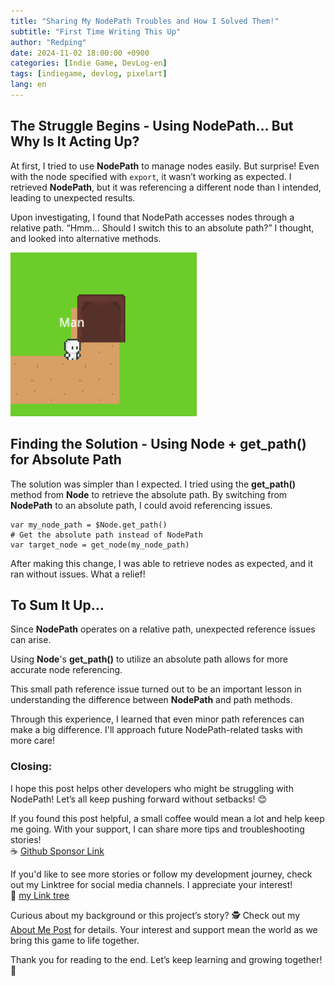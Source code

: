 ```yaml
---
title: "Sharing My NodePath Troubles and How I Solved Them!"
subtitle: "First Time Writing This Up"
author: "Redping"
date: 2024-11-02 18:00:00 +0900
categories: [Indie Game, DevLog-en]
tags: [indiegame, devlog, pixelart]
lang: en
---
```


## The Struggle Begins - Using NodePath… But Why Is It Acting Up?

At first, I tried to use **NodePath** to manage nodes easily. But surprise! Even with the node specified with `export`, it wasn’t working as expected. I retrieved **NodePath**, but it was referencing a different node than I intended, leading to unexpected results.

Upon investigating, I found that NodePath accesses nodes through a relative path. “Hmm… Should I switch this to an absolute path?” I thought, and looked into alternative methods.

![NodePath game Image](/img/nodepath_post.png)

## Finding the Solution - Using Node + get_path() for Absolute Path

The solution was simpler than I expected. I tried using the **get_path()** method from **Node** to retrieve the absolute path. By switching from **NodePath** to an absolute path, I could avoid referencing issues.

```gdscript
var my_node_path = $Node.get_path()
# Get the absolute path instead of NodePath
var target_node = get_node(my_node_path)
```

After making this change, I was able to retrieve nodes as expected, and it ran without issues. What a relief!

## To Sum It Up…

Since **NodePath** operates on a relative path, unexpected reference issues can arise.

Using **Node**'s **get_path()** to utilize an absolute path allows for more accurate node referencing.

This small path reference issue turned out to be an important lesson in understanding the difference between **NodePath** and path methods.

Through this experience, I learned that even minor path references can make a big difference. I'll approach future NodePath-related tasks with more care!

### Closing:

I hope this post helps other developers who might be struggling with NodePath! Let’s all keep pushing forward without setbacks! 😊

If you found this post helpful, a small coffee would mean a lot and help keep me going. With your support, I can share more tips and troubleshooting stories!  
☕ [Github Sponsor Link](https://github.com/sponsors/RedpingDev)

If you'd like to see more stories or follow my development journey, check out my Linktree for social media channels. I appreciate your interest!  
🌲 [my Link tree](https://linktr.ee/RedpingGames)

Curious about my background or this project’s story? 🕵️ Check out my [About Me Post](/about) for details. Your interest and support mean the world as we bring this game to life together.

Thank you for reading to the end. Let’s keep learning and growing together! 🙌
